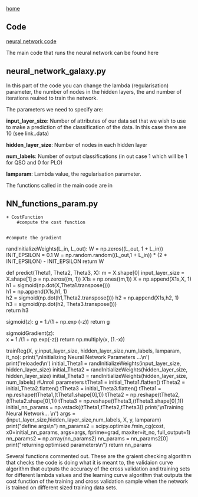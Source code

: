 [home](#home)

## <a name="home"></a>Code

[neural network code](https://github.com/angelajburden/QSO_neural_network)

The main code that runs the neural network can be found here
 
## neural_network_galaxy.py

In this part of the code you can change the lambda (regularisation) parameter, the number of nodes in the hidden layers, the and number of iterations reuired to train the network.   

The parameters we need to specify are:

**input_layer_size**: Number of attributes of our data set that we wish to use to make a prediction of the classification of the data. In this case there are 10 (see link..data)

**hidden_layer_size**: Number of nodes in each hidden layer

**num_labels**: Number of output classifications (in out case 1 which will be 1 for QSO and 0 for PLO)

**lamparam**: Lambda value, the regularisation parameter.

The functions called in the main code are in

## NN_functions_param.py

    + CostFunction        
        #compute the cost function

    
    #compute the gradient

  


randInitializeWeights(L_in, L_out):
    W = np.zeros((L_out, 1 + L_in))
    INIT_EPSILON = 0.1
    W = np.random.random((L_out,1 + L_in)) * (2 * INIT_EPSILON) - INIT_EPSILON
    return W

def predict(Theta1, Theta2, Theta3, X):
    m = X.shape[0]
    input_layer_size = X.shape[1]
    p = np.zeros((m, 1))
    X1s = np.ones((m,1))
    X = np.append(X1s,X, 1)   
    h1 = sigmoid(np.dot(X,Theta1.transpose()))    
    h1 = np.append(X1s,h1, 1)     
    h2 = sigmoid(np.dot(h1,Theta2.transpose())) 
    h2 = np.append(X1s,h2, 1)     
    h3 = sigmoid(np.dot(h2, Theta3.transpose()))    
    return h3

sigmoid(z):
    g =  1./(1 + np.exp (-z))
    return g  

sigmoidGradient(z):    
    x = 1./(1 + np.exp(-z))
    return np.multiply(x, (1.-x))
    
trainReg(X, y,input_layer_size, hidden_layer_size,num_labels, lamparam, it_no):
    print('\nInitializing Neural Network Parameters ...\n')
    print('reloaded\n')
    initial_Theta1 = randInitializeWeights(input_layer_size, hidden_layer_size)
    initial_Theta2 = randInitializeWeights(hidden_layer_size, hidden_layer_size)
    initial_Theta3 = randInitializeWeights(hidden_layer_size, num_labels)
    #Unroll parameters
    tTheta1 = initial_Theta1.flatten()
    tTheta2 = initial_Theta2.flatten()
    tTheta3 = initial_Theta3.flatten()
    tTheta1 = np.reshape(tTheta1,(tTheta1.shape[0],1))
    tTheta2 = np.reshape(tTheta2,(tTheta2.shape[0],1))
    tTheta3 = np.reshape(tTheta3,(tTheta3.shape[0],1))
    initial_nn_params = np.vstack((tTheta1,tTheta2,tTheta3))
    print('\nTraining Neural Network... \n')
    args = (input_layer_size,hidden_layer_size,num_labels, X, y, lamparam)
    print("define args\n")
    nn_params2 = scipy.optimize.fmin_cg(cost, x0=initial_nn_params, args=args, fprime=grad, maxiter=it_no, full_output=1)
    nn_params2 = np.array(nn_params2)
    nn_params = nn_params2[0]
    print("returning optimised parameters\n")
    return nn_params
    
Several functions commented out. These are the graient checking algorithm that checks the code is doing what it is meant to, the validaion curve algorithm that outputs the accuracy of the cross validation and training sets for different lambda values and the learning curve algorithm that outputs the cost function of the training and cross validation sample when the network is trained on different sized training data sets.
